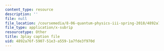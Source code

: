 ```yaml
---
content_type: resource
description: ''
file: null
file_location: /coursemedia/8-06-quantum-physics-iii-spring-2018/4892a76f590751e3a5591a7fde3f970d_Ug0HxeKGC8s.vtt
file_type: application/x-subrip
resourcetype: Other
title: 3play caption file
uid: 4892a76f-5907-51e3-a559-1a7fde3f970d
---
```

